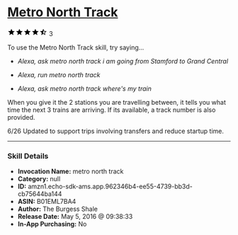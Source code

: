 # [Metro North Track](http://alexa.amazon.com/#skills/amzn1.echo-sdk-ams.app.962346b4-ee55-4739-bb3d-cb75644ba144)
![4.3 stars](../../images/ic_star_black_18dp_1x.png)![4.3 stars](../../images/ic_star_black_18dp_1x.png)![4.3 stars](../../images/ic_star_black_18dp_1x.png)![4.3 stars](../../images/ic_star_black_18dp_1x.png)![4.3 stars](../../images/ic_star_half_black_18dp_1x.png) 3

To use the Metro North Track skill, try saying...

* *Alexa, ask metro north track i am going from Stamford to Grand Central*

* *Alexa, run metro north track*

* *Alexa, ask metro north track where's my train*

When you give it the 2 stations you are travelling between, it tells you what time the next 3 trains are arriving. If its available, a track number is also provided.

6/26 Updated to support trips involving transfers and reduce startup time.

***

### Skill Details

* **Invocation Name:** metro north track
* **Category:** null
* **ID:** amzn1.echo-sdk-ams.app.962346b4-ee55-4739-bb3d-cb75644ba144
* **ASIN:** B01EML7BA4
* **Author:** The Burgess Shale
* **Release Date:** May 5, 2016 @ 09:38:33
* **In-App Purchasing:** No
